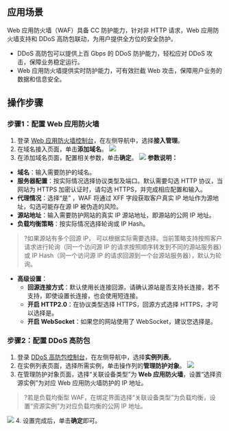 ## 应用场景
Web 应用防火墙（WAF）具备 CC 防护能力，针对非 HTTP 请求，Web 应用防火墙支持和 DDoS 高防包联动，为用户提供全方位的安全防护。
- DDoS 高防包可以提供上百 Gbps 的 DDoS 防护能力，轻松应对 DDoS 攻击，保障业务稳定运行。
- Web 应用防火墙提供实时防护能力，可有效拦截 Web 攻击，保障用户业务的数据和信息安全。

## 操作步骤
### 步骤1：配置 Web 应用防火墙
1. 登录 [Web 应用防火墙控制台](https://console.cloud.tencent.com/guanjia/tea-overview)，在左侧导航中，选择**接入管理**。
2. 在域名接入页面，单击**添加域名**。
![](https://qcloudimg.tencent-cloud.cn/raw/d087eb15701145aef47e47d35316110b.png)
3. 在添加域名页面，配置相关参数，单击**确定**。
![](https://qcloudimg.tencent-cloud.cn/raw/101a067c239168a168337ab614d27599.png)
**参数说明：**
  - **域名**：输入需要防护的域名。
  - **服务器配置**：按实际情况选择协议类型及端口。默认需要勾选 HTTP 协议，当网站为 HTTPS 加密认证时，请勾选 HTTPS，并完成相应配置和输入。
  - **代理情况**：选择“是” ，WAF 将通过 XFF 字段获取客户真实 IP 地址作为源地址，勾选可能存在源 IP 被伪造的风险。
  - **源站地址**：输入需要防护网站的真实 IP 源站地址，即源站的公网 IP 地址。
  - **负载均衡策略**：按实际情况选择轮询或 IP Hash。
>?如果源站有多个回源 IP， 可以根据实际需要选择。当前策略支持按照客户请求进行轮询（同一个访问源 IP 的请求按照顺序转发到不同的源站服务器）或 IP Hash（同一个访问源 IP 的请求回源到一个台源站服务器），默认为轮询。
  - **高级设置**：
	   - **回源连接方式**：默认使用长连接回源，请确认源站是否支持长连接，若不支持，即使设置长连接，也会使用短连接。
	   - **开启 HTTP2.0**：在协议类型选择 HTTPS，回源方式选择 HTTPS，才可以选择是。
	   - **开启 WebSocket**：如果您的网站使用了 WebSocket，建议您选择是。	


### 步骤2：配置 DDoS 高防包
1. 登录 [DDoS 高防包控制台](https://console.cloud.tencent.com/ddos/antiddos-native/transflow/ddos/bgp-000002cz)，在左侧导航中，选择**实例列表**。
2. 在实例列表页面，选择所需实例，单击操作列的**管理防护对象**。
![](https://qcloudimg.tencent-cloud.cn/raw/781a2468f23e5ec6251db2c8cdaf8019.png)
3. 在管理防护对象页面，选择“关联设备类型”为 **Web 应用防火墙**，设置“选择资源实例”为对应 Web 应用防火墙防护的 IP 地址。 
>?若是负载均衡型 WAF，在绑定界面选择“关联设备类型”为负载均衡，设置“资源实例”为对应负载均衡的公网 IP 地址。
>
 ![](https://main.qcloudimg.com/raw/c716b8c00ff52183bbd0c2fd4473bfe3.png) 
4. 设置完成后，单击**确定**即可。
